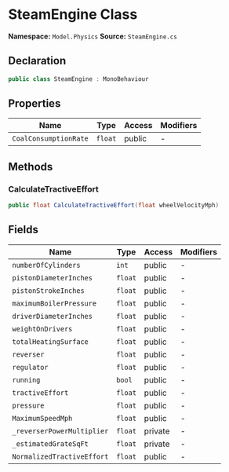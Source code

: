 # SteamEngine Class

**Namespace:** `Model.Physics`
**Source:** `SteamEngine.cs`

## Declaration

```csharp
public class SteamEngine : MonoBehaviour
```

## Properties

| Name | Type | Access | Modifiers |
|------|------|--------|-----------|
| `CoalConsumptionRate` | `float` | public | - |

## Methods

### CalculateTractiveEffort

```csharp
public float CalculateTractiveEffort(float wheelVelocityMph)
```

## Fields

| Name | Type | Access | Modifiers |
|------|------|--------|-----------|
| `numberOfCylinders` | `int` | public | - |
| `pistonDiameterInches` | `float` | public | - |
| `pistonStrokeInches` | `float` | public | - |
| `maximumBoilerPressure` | `float` | public | - |
| `driverDiameterInches` | `float` | public | - |
| `weightOnDrivers` | `float` | public | - |
| `totalHeatingSurface` | `float` | public | - |
| `reverser` | `float` | public | - |
| `regulator` | `float` | public | - |
| `running` | `bool` | public | - |
| `tractiveEffort` | `float` | public | - |
| `pressure` | `float` | public | - |
| `MaximumSpeedMph` | `float` | public | - |
| `_reverserPowerMultiplier` | `float` | private | - |
| `_estimatedGrateSqFt` | `float` | private | - |
| `NormalizedTractiveEffort` | `float` | public | - |

